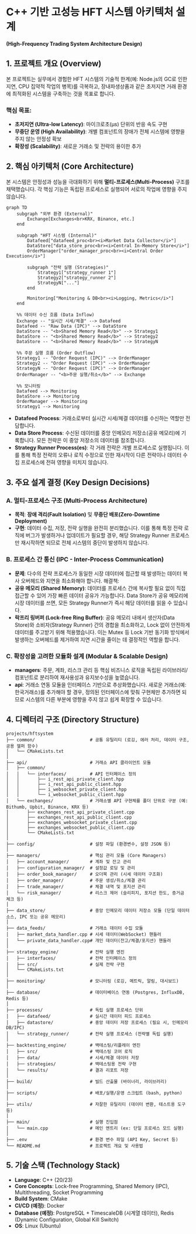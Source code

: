 # C++ 기반 고성능 HFT 시스템 아키텍처 설계
#### (High-Frequency Trading System Architecture Design)

## 1. 프로젝트 개요 (Overview)
본 프로젝트는 실무에서 경험한 HFT 시스템의 기술적 한계(예: Node.js의 GC로 인한 지연, CPU 집약적 작업의 병목)를 극복하고, 장내파생상품과 같은 초저지연 거래 환경에 최적화된 시스템을 구축하는 것을 목표로 합니다.

### 핵심 목표:
- **초저지연 (Ultra-low Latency)**: 마이크로초(μs) 단위의 반응 속도 구현
- **무중단 운영 (High Availability)**: 개별 컴포넌트의 장애가 전체 시스템에 영향을 주지 않는 안정성 확보
- **확장성 (Scalability)**: 새로운 거래소 및 전략의 용이한 추가

## 2. 핵심 아키텍처 (Core Architecture)
본 시스템은 안정성과 성능을 극대화하기 위해 **멀티-프로세스(Multi-Process)** 구조를 채택했습니다. 각 핵심 기능은 독립된 프로세스로 실행되어 서로의 작업에 영향을 주지 않습니다.

```mermaid
graph TD
    subgraph "외부 환경 (External)"
        Exchange[Exchanges<br>KRX, Binance, etc.]
    end

    subgraph "HFT 시스템 (Internal)"
        Datafeed["datafeed_proc<br><i>Market Data Collector</i>"]
        DataStore["data_store_proc<br><i>Central In-Memory Store</i>"]
        OrderManager["order_manager_proc<br><i>Central Order Execution</i>"]

        subgraph "전략 실행 (Strategies)"
            Strategy1["strategy_runner 1"]
            Strategy2["strategy_runner 2"]
            StrategyN["..."]
        end
        
        Monitoring["Monitoring & DB<br><i>Logging, Metrics</i>"]
    end

    %% 데이터 수신 흐름 (Data Inflow)
    Exchange -- "실시간 시세/체결" --> Datafeed
    Datafeed -- "Raw Data (IPC)" --> DataStore
    DataStore -- "<b>Shared Memory Read</b>" --> Strategy1
    DataStore -- "<b>Shared Memory Read</b>" --> Strategy2
    DataStore -- "<b>Shared Memory Read</b>" --> StrategyN

    %% 주문 실행 흐름 (Order Outflow)
    Strategy1 -- "Order Request (IPC)" --> OrderManager
    Strategy2 -- "Order Request (IPC)" --> OrderManager
    StrategyN -- "Order Request (IPC)" --> OrderManager
    OrderManager -- "<b>주문 실행/취소</b>" --> Exchange

    %% 모니터링
    Datafeed --> Monitoring
    DataStore --> Monitoring
    OrderManager --> Monitoring
    Strategy1 --> Monitoring
```

- **Datafeed Process**: 거래소로부터 실시간 시세/체결 데이터를 수신하는 역할만 전담합니다.
- **Data Store Process**: 수신된 데이터를 중앙 인메모리 저장소(공유 메모리)에 기록합니다. 모든 전략은 이 중앙 저장소의 데이터를 참조합니다.
- **Strategy Runner Process(es)**: 각 거래 전략은 개별 프로세스로 실행됩니다. 이를 통해 특정 전략의 오류나 로직 수정으로 인한 재시작이 다른 전략이나 데이터 수집 프로세스에 전혀 영향을 미치지 않습니다.


## 3. 주요 설계 결정 (Key Design Decisions)

### A. 멀티-프로세스 구조 (Multi-Process Architecture)
- **목적**: **장애 격리(Fault Isolation)** 및 **무중단 배포(Zero-Downtime Deployment)**
- **구현**: 데이터 수집, 저장, 전략 실행을 완전히 분리했습니다. 이를 통해 특정 전략 로직에 버그가 발생하거나 업데이트가 필요할 경우, 해당 Strategy Runner 프로세스만 재시작하면 되므로 전체 시스템의 중단이 발생하지 않습니다.
  
### B. 프로세스 간 통신 (IPC - Inter-Process Communication)
- **문제**: 다수의 전략 프로세스가 동일한 시장 데이터에 접근할 때 발생하는 데이터 복사 오버헤드와 지연을 최소화해야 합니다.
해결책:
- **공유 메모리 (Shared Memory)**: 데이터를 프로세스 간에 복사할 필요 없이 직접 접근할 수 있어 가장 빠른 데이터 공유가 가능합니다. Data Store가 공유 메모리에 시장 데이터를 쓰면, 모든 Strategy Runner가 즉시 해당 데이터를 읽을 수 있습니다.
- **락프리 링버퍼 (Lock-free Ring Buffer)**: 공유 메모리 내에서 생산자(Data Store)와 소비자(Strategy Runner) 간의 경합을 최소화하고, Lock 없이 안전하게 데이터를 주고받기 위해 적용했습니다. 이는 Mutex 등 Lock 기반 동기화 방식에서 발생하는 오버헤드를 제거하여 지연 시간을 줄이는 데 결정적인 역할을 합니다.
  
### C. 확장성을 고려한 모듈화 설계 (Modular & Scalable Design)
- **managers**: 주문, 계좌, 리스크 관리 등 핵심 비즈니스 로직을 독립된 라이브러리/컴포넌트로 분리하여 재사용성과 유지보수성을 높였습니다.
- **api**: 거래소 연동 모듈을 인터페이스 기반으로 추상화했습니다. 새로운 거래소(예: 한국거래소)를 추가해야 할 경우, 정의된 인터페이스에 맞춰 구현체만 추가하면 되므로 시스템의 다른 부분에 영향을 주지 않고 쉽게 확장할 수 있습니다.

  
## 4. 디렉터리 구조 (Directory Structure)

```
projects/hftsystem
├── common/                     # 공통 유틸리티 (로깅, 에러 처리, 데이터 구조, 공용 헬퍼 함수)
│   └── CMakeLists.txt
│
├── api/                        # 거래소 API 클라이언트 모듈
│   ├── common/
│   │   └── interfaces/         # API 인터페이스 정의
│   │       ├── i_rest_api_private_client.hpp 
│   │       ├── i_rest_api_public_client.hpp 
│   │       ├── i_websocket_private_client.hpp
│   │       └── i_websocket_public_client.hpp
│   └── exchanges/              # 거래소별 API 구현체를 폴더 단위로 구분 (예: Bithumb, Upbit, Binance, KRX 등)
│       ├── exchanges_rest_api_private_client.cpp
│       ├── exchanges_rest_api_public_client.cpp
│       ├── exchanges_websocket_private_client.cpp
│       ├── exchanges_websocket_public_client.cpp
│       └── CMakeLists.txt
│
├── config/                     # 설정 파일 (환경변수, 설정 JSON 등)
│
├── managers/                   # 핵심 관리 모듈 (Core Managers)
│   ├── account_manager/        # 계좌 및 잔고 관리
│   ├── configuration_manager/  # 설정값 로딩 및 관리
│   ├── order_book_manager/     # 오더북 관리 (시세 데이터 구조화)
│   ├── order_manager/          # 주문 생성/취소/체결 관리
│   ├── trade_manager/          # 체결 내역 및 포지션 관리
│   └── risk_manager/           # 리스크 제어 (슬리피지, 포지션 한도, 증거금 체크 등)
│
├── data_store/                 # 중앙 인메모리 데이터 저장소 모듈 (단일 데이터 소스, IPC 또는 공유 메모리)
│
├── data_feeds/                 # 거래소 데이터 수집 모듈
│   ├── market_data_handler.cpp # 시세 데이터(WebSocket) 핸들러
│   └── private_data_handler.cpp# 개인 데이터(잔고/체결/포지션) 핸들러
│
├── strategy_engine/            # 전략 실행 엔진
│   ├── interfaces/             # 전략 인터페이스 정의
│   ├── src/                    # 실제 전략 구현
│   └── CMakeLists.txt
│
├── monitoring/                 # 모니터링 (로깅, 메트릭, 알림, 대시보드)
│
├── database/                   # 데이터베이스 연동 (Postgres, InfluxDB, Redis 등)
│
├── processes/                  # 독립 실행 프로세스 단위
│   ├── datafeed/               # 실시간 데이터 피드 프로세스
│   ├── datastore/              # 중앙 데이터 저장 프로세스 (필요 시, 인메모리 DB/IPC)
│   └── strategy_runner/        # 전략 실행 프로세스 (전략별 독립 실행)
│
├── backtesting_engine/         # 백테스팅/리플레이 엔진
│   ├── src/                    # 백테스팅 코어 로직
│   ├── data/                   # 시세/체결 데이터 저장
│   ├── strategies/             # 백테스팅용 전략 구현
│   └── results/                # 결과 리포트 저장
│
├── build/                      # 빌드 산출물 (바이너리, 라이브러리)
│
├── scripts/                    # 배포/실행/운영 스크립트 (bash, python)
│
├── utils/                      # 자잘한 유틸리티 (데이터 변환, 테스트용 도구 등)
│
├── main/                       # 실행 진입점
│   └── main.cpp                # 메인 엔트리 (ex: 단일 프로세스 모드 실행)
│
├── .env                        # 환경 변수 파일 (API Key, Secret 등)
└── README.md                   # 프로젝트 개요 및 사용법
```


## 5. 기술 스택 (Technology Stack)
- **Language**: C++ (20/23)
- **Core Concepts**: Lock-free Programming, Shared Memory (IPC), Multithreading, Socket Programming
- **Build System**: CMake
- **CI/CD (예정)**: Docker
- **Database (예정)**: PostgreSQL + TimescaleDB (시계열 데이터), Redis (Dynamic Configuration, Global Kill Switch)
- **OS**: Linux (Ubuntu)
